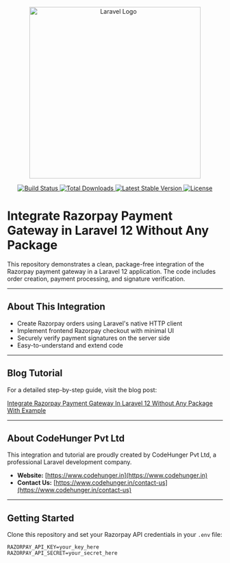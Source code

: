 <p align="center">
    <a href="https://www.codehunger.in" target="_blank">
        <img src="https://www.codehunger.in/assets/image/logo.png" width="400" alt="Laravel Logo">
    </a>
</p>

<p align="center">
    <a href="https://github.com/laravel/framework/actions">
        <img src="https://github.com/laravel/framework/workflows/tests/badge.svg" alt="Build Status">
    </a>
    <a href="https://packagist.org/packages/laravel/framework">
        <img src="https://img.shields.io/packagist/dt/laravel/framework" alt="Total Downloads">
    </a>
    <a href="https://packagist.org/packages/laravel/framework">
        <img src="https://img.shields.io/packagist/v/laravel/framework" alt="Latest Stable Version">
    </a>
    <a href="https://packagist.org/packages/laravel/framework">
        <img src="https://img.shields.io/packagist/l/laravel/framework" alt="License">
    </a>
</p>

# Integrate Razorpay Payment Gateway in Laravel 12 Without Any Package

This repository demonstrates a clean, package-free integration of the Razorpay payment gateway in a Laravel 12 application. The code includes order creation, payment processing, and signature verification.

---

## About This Integration

- Create Razorpay orders using Laravel's native HTTP client
- Implement frontend Razorpay checkout with minimal UI
- Securely verify payment signatures on the server side
- Easy-to-understand and extend code

---

## Blog Tutorial

For a detailed step-by-step guide, visit the blog post:

[Integrate Razorpay Payment Gateway In Laravel 12 Without Any Package With Example](https://www.codehunger.in/blog/integrate-razorpay-payment-gateway-in-laravel-12-without-any-package-with-example)

---

## About CodeHunger Pvt Ltd

This integration and tutorial are proudly created by CodeHunger Pvt Ltd, a professional Laravel development company.

- **Website:** [https://www.codehunger.in](https://www.codehunger.in)
- **Contact Us:** [https://www.codehunger.in/contact-us](https://www.codehunger.in/contact-us)

---

## Getting Started

Clone this repository and set your Razorpay API credentials in your `.env` file:

```env
RAZORPAY_API_KEY=your_key_here
RAZORPAY_API_SECRET=your_secret_here
```
